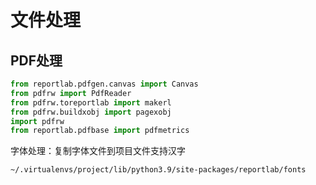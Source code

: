 # 文件处理

## PDF处理

``` python
from reportlab.pdfgen.canvas import Canvas
from pdfrw import PdfReader
from pdfrw.toreportlab import makerl
from pdfrw.buildxobj import pagexobj
import pdfrw
from reportlab.pdfbase import pdfmetrics
```

字体处理：复制字体文件到项目文件支持汉字

``` shell
~/.virtualenvs/project/lib/python3.9/site-packages/reportlab/fonts
```
